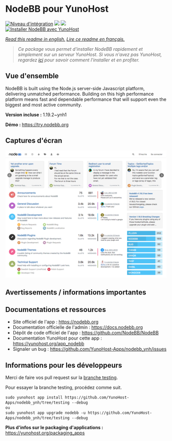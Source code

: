 # NodeBB pour YunoHost

[![Niveau d'intégration](https://dash.yunohost.org/integration/nodebb.svg)](https://dash.yunohost.org/appci/app/nodebb) ![](https://ci-apps.yunohost.org/ci/badges/nodebb.status.svg) ![](https://ci-apps.yunohost.org/ci/badges/nodebb.maintain.svg)  
[![Installer NodeBB avec YunoHost](https://install-app.yunohost.org/install-with-yunohost.svg)](https://install-app.yunohost.org/?app=nodebb)

*[Read this readme in english.](./README.md)*
*[Lire ce readme en français.](./README_fr.md)*

> *Ce package vous permet d'installer NodeBB rapidement et simplement sur un serveur YunoHost.
Si vous n'avez pas YunoHost, regardez [ici](https://yunohost.org/#/install) pour savoir comment l'installer et en profiter.*

## Vue d'ensemble

NodeBB is built using the Node.js server-side Javascript platform, delivering unmatched performance.
Building on this high performance platform means fast and dependable performance that will support even the biggest and most active community.

**Version incluse :** 1.19.2~ynh1

**Démo :** https://try.nodebb.org

## Captures d'écran

![](./doc/screenshots/screenshot.png)

## Avertissements / informations importantes



## Documentations et ressources

* Site officiel de l'app : https://nodebb.org
* Documentation officielle de l'admin : https://docs.nodebb.org
* Dépôt de code officiel de l'app : https://github.com/NodeBB/NodeBB
* Documentation YunoHost pour cette app : https://yunohost.org/app_nodebb
* Signaler un bug : https://github.com/YunoHost-Apps/nodebb_ynh/issues

## Informations pour les développeurs

Merci de faire vos pull request sur la [branche testing](https://github.com/YunoHost-Apps/nodebb_ynh/tree/testing).

Pour essayer la branche testing, procédez comme suit.
```
sudo yunohost app install https://github.com/YunoHost-Apps/nodebb_ynh/tree/testing --debug
ou
sudo yunohost app upgrade nodebb -u https://github.com/YunoHost-Apps/nodebb_ynh/tree/testing --debug
```

**Plus d'infos sur le packaging d'applications :** https://yunohost.org/packaging_apps